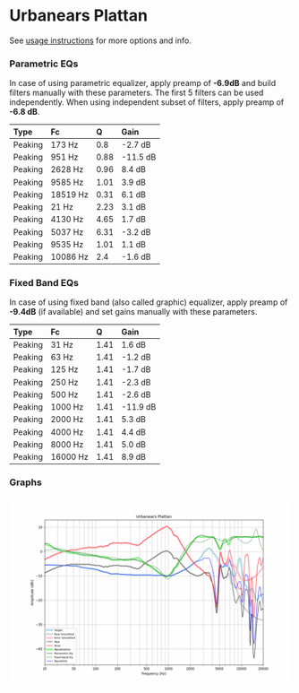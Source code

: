 # Urbanears Plattan
See [usage instructions](https://github.com/jaakkopasanen/AutoEq#usage) for more options and info.

### Parametric EQs
In case of using parametric equalizer, apply preamp of **-6.9dB** and build filters manually
with these parameters. The first 5 filters can be used independently.
When using independent subset of filters, apply preamp of **-6.8 dB**.

| Type    | Fc       |    Q | Gain     |
|:--------|:---------|:-----|:---------|
| Peaking | 173 Hz   | 0.8  | -2.7 dB  |
| Peaking | 951 Hz   | 0.88 | -11.5 dB |
| Peaking | 2628 Hz  | 0.96 | 8.4 dB   |
| Peaking | 9585 Hz  | 1.01 | 3.9 dB   |
| Peaking | 18519 Hz | 0.31 | 6.1 dB   |
| Peaking | 21 Hz    | 2.23 | 3.1 dB   |
| Peaking | 4130 Hz  | 4.65 | 1.7 dB   |
| Peaking | 5037 Hz  | 6.31 | -3.2 dB  |
| Peaking | 9535 Hz  | 1.01 | 1.1 dB   |
| Peaking | 10086 Hz | 2.4  | -1.6 dB  |

### Fixed Band EQs
In case of using fixed band (also called graphic) equalizer, apply preamp of **-9.4dB**
(if available) and set gains manually with these parameters.

| Type    | Fc       |    Q | Gain     |
|:--------|:---------|:-----|:---------|
| Peaking | 31 Hz    | 1.41 | 1.6 dB   |
| Peaking | 63 Hz    | 1.41 | -1.2 dB  |
| Peaking | 125 Hz   | 1.41 | -1.7 dB  |
| Peaking | 250 Hz   | 1.41 | -2.3 dB  |
| Peaking | 500 Hz   | 1.41 | -2.6 dB  |
| Peaking | 1000 Hz  | 1.41 | -11.9 dB |
| Peaking | 2000 Hz  | 1.41 | 5.3 dB   |
| Peaking | 4000 Hz  | 1.41 | 4.4 dB   |
| Peaking | 8000 Hz  | 1.41 | 5.0 dB   |
| Peaking | 16000 Hz | 1.41 | 8.9 dB   |

### Graphs
![](./Urbanears%20Plattan.png)